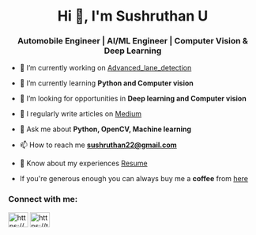 <h1 align="center">Hi 👋, I'm Sushruthan U</h1>
<h3 align="center"> Automobile Engineer | AI/ML Engineer | Computer Vision & Deep Learning</h3>

- 🔭 I’m currently working on [Advanced_lane_detection](https://github.com/Sushruthan222/ML-OpenCv-projects/tree/main/Advanced%20Lane%20detection)

- 🌱 I’m currently learning **Python and Computer vision**

- 🤝 I’m looking for opportunities in **Deep learning and Computer vision**

- 📝 I regularly write articles on [Medium](https://medium.com/@sushruthan222)

- 💬 Ask me about **Python, OpenCV, Machine learning**

- 📫 How to reach me **sushruthan22@gmail.com**

- 📄 Know about my experiences [Resume](https://drive.google.com/file/d/1mcdNPZ9O__vlMer2dLBALBmXKTH9c9pD/view?usp=sharing)

- If you're generous enough you can always buy me a **coffee** from [here](https://www.buymeacoffee.com/sushruthan22)

<h3 align="left">Connect with me:</h3>
<p align="left">
<a href="https://www.linkedin.com/in/sushruthan-u-67750a180/" target="blank"><img align="center" src="https://cdn.jsdelivr.net/npm/simple-icons@3.0.1/icons/linkedin.svg" alt="https://www.linkedin.com/in/sushruthan-u-67750a180/" height="30" width="40" /></a>
<a href="https://twitter.com/SushruthanU" target="blank"><img align="center" src="https://github.com/johan/svg-cleanups/blob/master/logos/twitter.svg" alt="https://twitter.com/SushruthanU" height="30" width="40" /></a>
</p>
